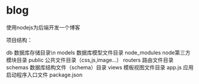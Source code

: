 # blog
使用nodejs为后端开发一个博客


项目结构：

db             数据库存储目录\n
models         数据库模型文件目录
node_modules   node第三方模块目录
public         公共文件目录（css,js,image...）
routers        路由文件目录
schemas        数据库结构文件（schema）目录
views          模板视图文件目录
app.js         应用启动程序入口文件
package.json
